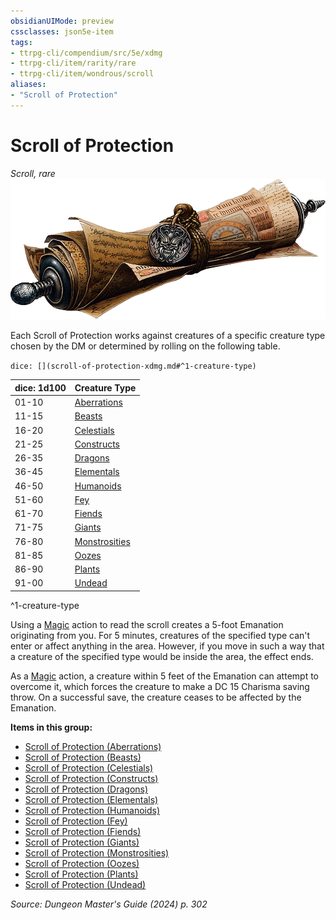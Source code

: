 ```yaml
---
obsidianUIMode: preview
cssclasses: json5e-item
tags:
- ttrpg-cli/compendium/src/5e/xdmg
- ttrpg-cli/item/rarity/rare
- ttrpg-cli/item/wondrous/scroll
aliases: 
- "Scroll of Protection"
---
```

# Scroll of Protection
*Scroll, rare*  
![](3-Compendium/items/img/scroll-of-protection.webp#right)


Each Scroll of Protection works against creatures of a specific creature type chosen by the DM or determined by rolling on the following table.

`dice: [](scroll-of-protection-xdmg.md#^1-creature-type)`

| dice: 1d100 | Creature Type |
|-------------|---------------|
| 01-10 | [Aberrations](3-Compendium/items/scroll-of-protection-aberrations-xdmg.md) |
| 11-15 | [Beasts](3-Compendium/items/scroll-of-protection-beasts-xdmg.md) |
| 16-20 | [Celestials](3-Compendium/items/scroll-of-protection-celestials-xdmg.md) |
| 21-25 | [Constructs](3-Compendium/items/scroll-of-protection-constructs-xdmg.md) |
| 26-35 | [Dragons](3-Compendium/items/scroll-of-protection-dragons-xdmg.md) |
| 36-45 | [Elementals](3-Compendium/items/scroll-of-protection-elementals-xdmg.md) |
| 46-50 | [Humanoids](3-Compendium/items/scroll-of-protection-humanoids-xdmg.md) |
| 51-60 | [Fey](3-Compendium/items/scroll-of-protection-fey-xdmg.md) |
| 61-70 | [Fiends](3-Compendium/items/scroll-of-protection-fiends-xdmg.md) |
| 71-75 | [Giants](3-Compendium/items/scroll-of-protection-giants-xdmg.md) |
| 76-80 | [Monstrosities](3-Compendium/items/scroll-of-protection-monstrosities-xdmg.md) |
| 81-85 | [Oozes](3-Compendium/items/scroll-of-protection-oozes-xdmg.md) |
| 86-90 | [Plants](3-Compendium/items/scroll-of-protection-plants-xdmg.md) |
| 91-00 | [Undead](3-Compendium/items/scroll-of-protection-undead-xdmg.md) |
^1-creature-type

Using a [Magic](3-Compendium/rules/actions.md#Magic) action to read the scroll creates a 5-foot Emanation originating from you. For 5 minutes, creatures of the specified type can't enter or affect anything in the area. However, if you move in such a way that a creature of the specified type would be inside the area, the effect ends.

As a [Magic](3-Compendium/rules/actions.md#Magic) action, a creature within 5 feet of the Emanation can attempt to overcome it, which forces the creature to make a DC 15 Charisma saving throw. On a successful save, the creature ceases to be affected by the Emanation.

**Items in this group:**

- [Scroll of Protection (Aberrations)](3-Compendium/items/scroll-of-protection-aberrations-xdmg.md)
- [Scroll of Protection (Beasts)](3-Compendium/items/scroll-of-protection-beasts-xdmg.md)
- [Scroll of Protection (Celestials)](3-Compendium/items/scroll-of-protection-celestials-xdmg.md)
- [Scroll of Protection (Constructs)](3-Compendium/items/scroll-of-protection-constructs-xdmg.md)
- [Scroll of Protection (Dragons)](3-Compendium/items/scroll-of-protection-dragons-xdmg.md)
- [Scroll of Protection (Elementals)](3-Compendium/items/scroll-of-protection-elementals-xdmg.md)
- [Scroll of Protection (Humanoids)](3-Compendium/items/scroll-of-protection-humanoids-xdmg.md)
- [Scroll of Protection (Fey)](3-Compendium/items/scroll-of-protection-fey-xdmg.md)
- [Scroll of Protection (Fiends)](3-Compendium/items/scroll-of-protection-fiends-xdmg.md)
- [Scroll of Protection (Giants)](3-Compendium/items/scroll-of-protection-giants-xdmg.md)
- [Scroll of Protection (Monstrosities)](3-Compendium/items/scroll-of-protection-monstrosities-xdmg.md)
- [Scroll of Protection (Oozes)](3-Compendium/items/scroll-of-protection-oozes-xdmg.md)
- [Scroll of Protection (Plants)](3-Compendium/items/scroll-of-protection-plants-xdmg.md)
- [Scroll of Protection (Undead)](3-Compendium/items/scroll-of-protection-undead-xdmg.md)

*Source: Dungeon Master's Guide (2024) p. 302*